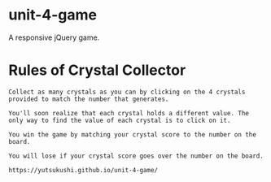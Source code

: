 # unit-4-game
A responsive jQuery game.

# Rules of Crystal Collector

    Collect as many crystals as you can by clicking on the 4 crystals provided to match the number that generates.

    You'll soon realize that each crystal holds a different value. The only way to find the value of each crystal is to click on it.

    You win the game by matching your crystal score to the number on the board.

    You will lose if your crystal score goes over the number on the board.
    
    https://yutsukushi.github.io/unit-4-game/

